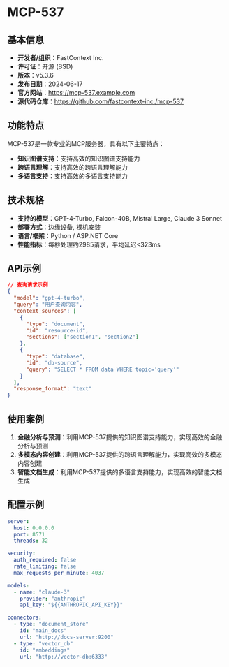 # MCP-537

## 基本信息

- **开发者/组织**：FastContext Inc.
- **许可证**：开源 (BSD)
- **版本**：v5.3.6
- **发布日期**：2024-06-17
- **官方网站**：https://mcp-537.example.com
- **源代码仓库**：https://github.com/fastcontext-inc./mcp-537

## 功能特点

MCP-537是一款专业的MCP服务器，具有以下主要特点：

- **知识图谱支持**：支持高效的知识图谱支持能力
- **跨语言理解**：支持高效的跨语言理解能力
- **多语言支持**：支持高效的多语言支持能力


## 技术规格

- **支持的模型**：GPT-4-Turbo, Falcon-40B, Mistral Large, Claude 3 Sonnet
- **部署方式**：边缘设备, 裸机安装
- **语言/框架**：Python / ASP.NET Core
- **性能指标**：每秒处理约2985请求，平均延迟<323ms

## API示例

```json
// 查询请求示例
{
  "model": "gpt-4-turbo",
  "query": "用户查询内容",
  "context_sources": [
    {
      "type": "document",
      "id": "resource-id",
      "sections": ["section1", "section2"]
    },
    {
      "type": "database",
      "id": "db-source",
      "query": "SELECT * FROM data WHERE topic='query'"
    }
  ],
  "response_format": "text"
}
```

## 使用案例

1. **金融分析与预测**：利用MCP-537提供的知识图谱支持能力，实现高效的金融分析与预测
2. **多模态内容创建**：利用MCP-537提供的跨语言理解能力，实现高效的多模态内容创建
3. **智能文档生成**：利用MCP-537提供的多语言支持能力，实现高效的智能文档生成


## 配置示例

```yaml
server:
  host: 0.0.0.0
  port: 8571
  threads: 32

security:
  auth_required: false
  rate_limiting: false
  max_requests_per_minute: 4037

models:
  - name: "claude-3"
    provider: "anthropic"
    api_key: "${{ANTHROPIC_API_KEY}}"

connectors:
  - type: "document_store"
    id: "main_docs"
    url: "http://docs-server:9200"
  - type: "vector_db"
    id: "embeddings"
    url: "http://vector-db:6333"
```